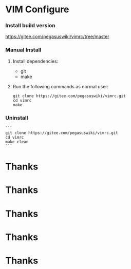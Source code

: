 # VIM Configure

### Install build version

https://gitee.com/pegasuswiki/vimrc/tree/master

### Manual Install

1. Install dependencies:

    - git
    - make


2. Run the following commands as normal user:

    ```
    git clone https://gitee.com/pegasuswiki/vimrc.git
    cd vimrc
    make
    ```


### Uninstall

    ```
    git clone https://gitee.com/pegasuswiki/vimrc.git
    cd vimrc
    make clean
    ```

# Thanks
# Thanks
# Thanks
# Thanks
# Thanks
